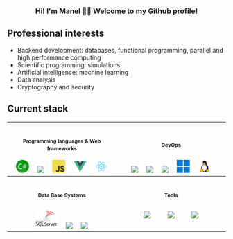 ### <div align="center">Hi! I'm Manel 👨‍💻 Welcome to my Github profile!</div>  

## Professional interests

* Backend development: databases, functional programming, parallel and high performance computing
* Scientific programming: simulations
* Artificial intelligence: machine learning
* Data analysis
* Cryptography and security

## Current stack
<table>
<tr>
<th align="center">
<img width="441" height="1">
<p> 
<small>
Programming languages & Web frameworks </small>
</p>
</th>
<th align="center">
<img width="441" height="1">
<p> 
<small>
DevOps
</small>
</p>
</th>
</tr>
<tr>  
<td valign="top" width="50%">
<div align="center">  
<img  src="https://raw.githubusercontent.com/github/explore/80688e429a7d4ef2fca1e82350fe8e3517d3494d/topics/csharp/csharp.png" height="30" />
&nbsp;&nbsp;&nbsp;
<img  src="https://upload.wikimedia.org/wikipedia/commons/c/c3/Python-logo-notext.svg" height="30" />  
&nbsp;&nbsp;&nbsp;
<img  src="https://raw.githubusercontent.com/github/explore/80688e429a7d4ef2fca1e82350fe8e3517d3494d/topics/javascript/javascript.png" height="30" />
&nbsp;&nbsp;&nbsp;
<img  src="https://raw.githubusercontent.com/github/explore/80688e429a7d4ef2fca1e82350fe8e3517d3494d/topics/vue/vue.png" height="30" />  
&nbsp;&nbsp;&nbsp;
<img  src="https://raw.githubusercontent.com/github/explore/80688e429a7d4ef2fca1e82350fe8e3517d3494d/topics/react/react.png" height="30" />  
</div>
</td>
<td valign="top">
<div align="center">  
<img  src="https://upload.wikimedia.org/wikipedia/commons/e/e0/Git-logo.svg" height="30" />
&nbsp;&nbsp;&nbsp;
<img  src="https://upload.wikimedia.org/wikipedia/commons/8/8e/TeamCity_Icon.png" height="30" />  
&nbsp;&nbsp;&nbsp;
<img  src="https://octopus.com/octopus-public/images/company/Logo-Blue_140px_rgb.svg" height="30" />  
&nbsp;&nbsp;&nbsp;
<img  src="https://github.com/github/explore/blob/main/topics/windows/windows.png" height="30" />  
&nbsp;&nbsp;&nbsp;
<img  src="https://github.com/github/explore/blob/main/topics/linux/linux.png" height="30" />  
</div>
</td>
</tr>
<tr>
<th align="center">
<img width="441" height="1">
<p> 
<small>
Data Base Systems  
</small>
</p>
</th>
<th align="center">
<img width="441" height="1">
<p> 
<small>
Tools
</small>
</p>
</th>
</tr>  
<tr>
</td>
<td valign="top" width="50%"> 
<div align="center">  
<img src="https://github.com/github/explore/blob/main/topics/sql-server/sql-server.png" height="50"/>
&nbsp;&nbsp;&nbsp;
<img src="https://www.mysql.com/common/logos/logo-mysql-170x115.png" height="40" />  
&nbsp;&nbsp;&nbsp;
<img src="https://redis.com/wp-content/uploads/2021/08/redis-logo.png" height="35" />  
</div>
</td>
<td valign="top" width="50%">
<div align="center">  
<img style="margin: 10px" src="https://www.quartz-scheduler.net/quartz-logo-large.png" height="20" />
&nbsp;&nbsp;&nbsp;
<img style="margin: 10px" src="https://upload.wikimedia.org/wikipedia/commons/thumb/7/71/RabbitMQ_logo.svg/320px-RabbitMQ_logo.svg.png" height="20" />  
&nbsp;&nbsp;&nbsp;
<img style="margin: 10px" src="https://images.contentstack.io/v3/assets/bltefdd0b53724fa2ce/blt280217a63b82a734/6202d3378b1f312528798412/elastic-logo.svg" height="30" />  
</div>
</td>
</tr></table>  
<br/>  
